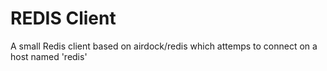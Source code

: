 # REDIS Client

A small Redis client based on airdock/redis which attemps to connect on a host named 'redis'
